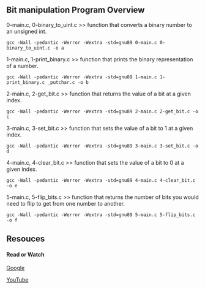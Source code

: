 ## Bit manipulation Program Overview

0-main.c, 0-binary_to_uint.c >> function that converts a binary number to an unsigned int.

`gcc -Wall -pedantic -Werror -Wextra -std=gnu89 0-main.c 0-binary_to_uint.c -o a`

1-main.c, 1-print_binary.c >> function that prints the binary representation of a number.

`gcc -Wall -pedantic -Werror -Wextra -std=gnu89 1-main.c 1-print_binary.c _putchar.c -o b`

2-main.c, 2-get_bit.c >> function that returns the value of a bit at a given index.

`gcc -Wall -pedantic -Werror -Wextra -std=gnu89 2-main.c 2-get_bit.c -o c`

3-main.c, 3-set_bit.c >> function that sets the value of a bit to 1 at a given index.

`gcc -Wall -pedantic -Werror -Wextra -std=gnu89 3-main.c 3-set_bit.c -o d`

4-main.c, 4-clear_bit.c >> function that sets the value of a bit to 0 at a given index.

`gcc -Wall -pedantic -Werror -Wextra -std=gnu89 4-main.c 4-clear_bit.c -o e`

5-main.c, 5-flip_bits.c >> function that returns the number of bits you would need to flip to get from one number to another.

`gcc -Wall -pedantic -Werror -Wextra -std=gnu89 5-main.c 5-flip_bits.c -o f`

## Resouces

#### Read or Watch

[Google](https://www.google.com/webhp?q=bit+manipulation+C)

[YouTube](https://www.youtube.com/results?search_query=bitwise+operators+in+c)

